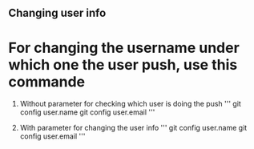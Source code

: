 ## Changing user info

# For changing the username under which one the user push, use this commande

1. Without parameter for checking which user is doing the push
'''
git config user.name
git config user.email
'''

2. With parameter for changing the user info
'''
git config user.name <username>
git config user.email <email>
'''
